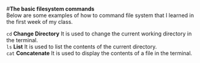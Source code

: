 #**The basic filesystem commands** <br> 
Below are some examples of how to command file system that I learned in the first week of my class.<br>

```cd``` **Change Directory**
It is used to change the current working directory in the terminal.<br>
```ls``` **List**
It is used to list the contents of the current directory.<br>
```cat``` **Concatenate**
It is used to display the contents of a file in the terminal.
 
